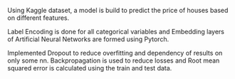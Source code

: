 Using Kaggle dataset, a model is build to predict the price of houses based on different features.

Label Encoding is done for all categorical variables and Embedding layers of Artificial Neural Networks are formed using Pytorch.

Implemented Dropout to reduce overfitting and dependency of results on only some nn. Backpropagation is used to reduce losses and Root mean squared error is calculated using the train and test data.
